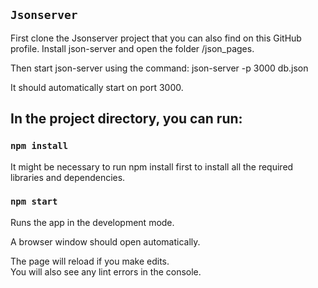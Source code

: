 

## `Jsonserver`

First clone the Jsonserver project that you can also find on this GitHub profile. Install json-server and open the folder /json_pages.

Then start json-server using the command: json-server -p 3000 db.json

It should automatically start on port 3000.

## In the project directory, you can run:

### `npm install`

It might be necessary to run npm install first to install all the required libraries and dependencies. 

### `npm start`

Runs the app in the development mode.<br />

A browser window should open automatically.

The page will reload if you make edits.<br />
You will also see any lint errors in the console.
